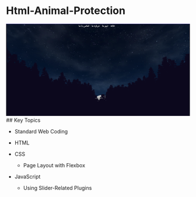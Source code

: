 # Html-Animal-Protection

<img src="images/page.png">
## Key Topics

* Standard Web Coding
  
* HTML
  
* CSS
  * Page Layout with Flexbox
 
* JavaScript
  * Using Slider-Related Plugins
